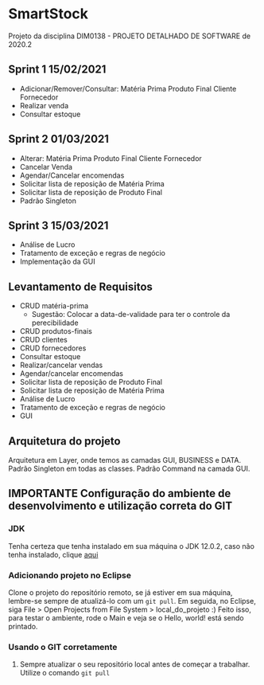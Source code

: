 # SmartStock
Projeto da disciplina DIM0138 - PROJETO DETALHADO DE SOFTWARE de 2020.2

## Sprint 1 15/02/2021
- Adicionar/Remover/Consultar: 
	Matéria Prima
	Produto Final
	Cliente
	Fornecedor
- Realizar venda
- Consultar estoque

## Sprint 2 01/03/2021
- Alterar:
	Matéria Prima
	Produto Final
	Cliente
	Fornecedor
- Cancelar Venda
- Agendar/Cancelar encomendas
- Solicitar lista de reposição de Matéria Prima
- Solicitar lista de reposição de Produto Final
- Padrão Singleton

## Sprint 3 15/03/2021
- Análise de Lucro
- Tratamento de exceção e regras de negócio
- Implementação da GUI


## Levantamento de Requisitos
- CRUD matéria-prima
    - Sugestão: Colocar a data-de-validade para ter o controle da perecibilidade
- CRUD produtos-finais
- CRUD clientes
- CRUD fornecedores
- Consultar estoque
- Realizar/cancelar vendas
- Agendar/cancelar encomendas
- Solicitar lista de reposição de Produto Final
- Solicitar lista de reposição de Matéria Prima
- Análise de Lucro
- Tratamento de exceção e regras de negócio
- GUI

## Arquitetura do projeto
Arquitetura em Layer, onde temos as camadas GUI, BUSINESS e DATA.
Padrão Singleton em todas as classes.
Padrão Command na camada GUI.

## **IMPORTANTE** Configuração do ambiente de desenvolvimento e utilização correta do GIT
### JDK
Tenha certeza que tenha instalado em sua máquina o JDK 12.0.2, caso não tenha instalado, clique [aqui](https://www.oracle.com/br/java/technologies/javase/jdk12-archive-downloads.html)
### Adicionando projeto no Eclipse
Clone o projeto do repositório remoto, se já estiver em sua máquina, lembre-se sempre de atualizá-lo com um ``` git pull ```. Em seguida, no Eclipse, siga File > Open Projects from File System > local_do_projeto :) Feito isso, para testar o ambiente, rode o Main e veja se o Hello, world! está sendo printado.
### Usando o GIT corretamente
1. Sempre atualizar o seu repositório local antes de começar a trabalhar. Utilize o comando ```git pull```
